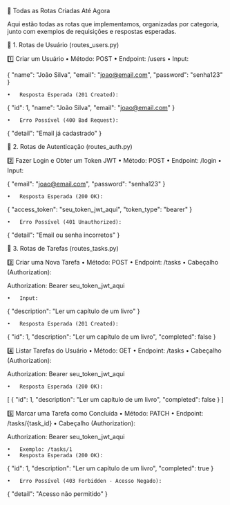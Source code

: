 📌 Todas as Rotas Criadas Até Agora

Aqui estão todas as rotas que implementamos, organizadas por categoria, junto com exemplos de requisições e respostas esperadas.

🔹 1. Rotas de Usuário (routes_users.py)

1️⃣ Criar um Usuário
	•	Método: POST
	•	Endpoint: /users
	•	Input:

{
  "name": "João Silva",
  "email": "joao@email.com",
  "password": "senha123"
}


	•	Resposta Esperada (201 Created):

{
  "id": 1,
  "name": "João Silva",
  "email": "joao@email.com"
}


	•	Erro Possível (400 Bad Request):

{
  "detail": "Email já cadastrado"
}

🔹 2. Rotas de Autenticação (routes_auth.py)

2️⃣ Fazer Login e Obter um Token JWT
	•	Método: POST
	•	Endpoint: /login
	•	Input:

{
  "email": "joao@email.com",
  "password": "senha123"
}


	•	Resposta Esperada (200 OK):

{
  "access_token": "seu_token_jwt_aqui",
  "token_type": "bearer"
}


	•	Erro Possível (401 Unauthorized):

{
  "detail": "Email ou senha incorretos"
}

🔹 3. Rotas de Tarefas (routes_tasks.py)

3️⃣ Criar uma Nova Tarefa
	•	Método: POST
	•	Endpoint: /tasks
	•	Cabeçalho (Authorization):

Authorization: Bearer seu_token_jwt_aqui


	•	Input:

{
  "description": "Ler um capítulo de um livro"
}


	•	Resposta Esperada (201 Created):

{
  "id": 1,
  "description": "Ler um capítulo de um livro",
  "completed": false
}

4️⃣ Listar Tarefas do Usuário
	•	Método: GET
	•	Endpoint: /tasks
	•	Cabeçalho (Authorization):

Authorization: Bearer seu_token_jwt_aqui


	•	Resposta Esperada (200 OK):

[
  {
    "id": 1,
    "description": "Ler um capítulo de um livro",
    "completed": false
  }
]

5️⃣ Marcar uma Tarefa como Concluída
	•	Método: PATCH
	•	Endpoint: /tasks/{task_id}
	•	Cabeçalho (Authorization):

Authorization: Bearer seu_token_jwt_aqui


	•	Exemplo: /tasks/1
	•	Resposta Esperada (200 OK):

{
  "id": 1,
  "description": "Ler um capítulo de um livro",
  "completed": true
}


	•	Erro Possível (403 Forbidden - Acesso Negado):

{
  "detail": "Acesso não permitido"
}
